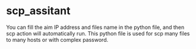 # scp_assitant
You can fill the aim IP address and files name in the python file, and then scp action will automatically run. This python file is used for scp many files to many hosts or with complex password.
